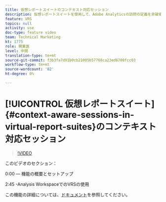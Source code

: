 ```yaml
---
title: 仮想レポートスイートのコンテキスト対応セッション
description: 仮想レポートスイートを使用して、Adobe Analyticsの訪問の定義を非破壊的な方法で変更できるようになりました。 その方法と様々な選択肢をご覧いただきます
feature: VRS
topics: null
activity: use
doc-type: feature video
team: Technical Marketing
kt: 1775
role: 開業医
level: 中間
translation-type: tm+mt
source-git-commit: f3b3fa7d91b0cb21005b57768ca23ed6700fcc03
workflow-type: tm+mt
source-wordcount: '82'
ht-degree: 0%

---
```



# [!UICONTROL 仮想レポートスイート] {#context-aware-sessions-in-virtual-report-suites}のコンテキスト対応セッション

>[!VIDEO](https://video.tv.adobe.com/v/23545/?quality=12)

このビデオのセクション：

0:00 — 機能の概要とセットアップ

2:45 -Analysis WorkspaceでのVRSの使用

この機能の詳細については、[ドキュメント](https://marketing.adobe.com/resources/help/en_US/reference/vrs-mobile-visit-processing.html)を参照してください。
